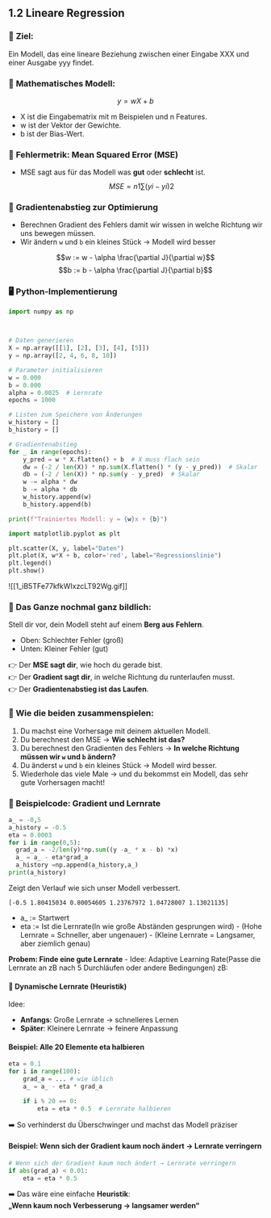 ## **1.2 Lineare Regression**

### 🎯 **Ziel:**

Ein Modell, das eine lineare Beziehung zwischen einer Eingabe XXX und einer Ausgabe yyy findet.

### 📝 **Mathematisches Modell:**

$$y=wX+b$$

- X ist die Eingabematrix mit m Beispielen und n Features.
- w ist der Vektor der Gewichte.
- b ist der Bias-Wert.

### 🔢 **Fehlermetrik: Mean Squared Error (MSE)**

- MSE sagt aus für das Modell was **gut** oder **schlecht** ist.
$$
MSE=n1​∑(y^​i​−yi​)2
$$

### 🔽 **Gradientenabstieg zur Optimierung**

- Berechnen Gradient des Fehlers damit wir wissen in welche Richtung wir uns bewegen müssen.
- Wir ändern `w` und `b` ein kleines Stück -> Modell wird besser

$$w := w - \alpha \frac{\partial J}{\partial w}$$
$$b := b - \alpha \frac{\partial J}{\partial b}$$

### 🖥️ **Python-Implementierung**

```python
import numpy as np

  

# Daten generieren
X = np.array([[1], [2], [3], [4], [5]])
y = np.array([2, 4, 6, 8, 10])

# Parameter initialisieren
w = 0.000
b = 0.000
alpha = 0.0025  # Lernrate
epochs = 1000

# Listen zum Speichern von Änderungen
w_history = []
b_history = []

# Gradientenabstieg
for _ in range(epochs):
    y_pred = w * X.flatten() + b  # X muss flach sein
    dw = (-2 / len(X)) * np.sum(X.flatten() * (y - y_pred))  # Skalar
    db = (-2 / len(X)) * np.sum(y - y_pred)  # Skalar
    w -= alpha * dw
    b -= alpha * db
    w_history.append(w)
    b_history.append(b)

print(f"Trainiertes Modell: y = {w}x + {b}")

import matplotlib.pyplot as plt

plt.scatter(X, y, label="Daten")
plt.plot(X, w*X + b, color='red', label="Regressionslinie")
plt.legend()
plt.show()
```

![[1_iB5TFe77kfkWIxzcLT92Wg.gif]]

### 🔁 Das Ganze nochmal ganz bildlich:

Stell dir vor, dein Modell steht auf einem **Berg aus Fehlern**.

- Oben: Schlechter Fehler (groß)
- Unten: Kleiner Fehler (gut)

👉 Der **MSE sagt dir**, wie hoch du gerade bist.  
👉 Der **Gradient sagt dir**, in welche Richtung du runterlaufen musst.  
👉 Der **Gradientenabstieg ist das Laufen**.


### 🧠 Wie die beiden zusammenspielen:

1. Du machst eine Vorhersage mit deinem aktuellen Modell.
2. Du berechnest den MSE → **Wie schlecht ist das?**
3. Du berechnest den Gradienten des Fehlers → **In welche Richtung müssen wir `w` und `b` ändern?**
4. Du änderst `w` und `b` ein kleines Stück → Modell wird besser.
5. Wiederhole das viele Male → und du bekommst ein Modell, das sehr gute Vorhersagen macht!

### 🔁 Beispielcode: Gradient und Lernrate


```Python
a_ = -0,5
a_history = -0.5
eta = 0.0003
for i in range(0,5):
  grad_a = -2/len(y)*np.sum((y -a_ * x - b) *x)
  a_ = a_ - eta*grad_a
  a_history =np.append(a_history,a_)
print(a_history)
```

Zeigt den Verlauf wie sich unser Modell verbessert.

`[-0.5 1.80415034 0.80054605 1.23767972 1.04728007 1.13021135]`

- a_ := Startwert
- eta := Ist die Lernrate(In wie große Abständen gesprungen wird)
		- (Hohe Lernrate = Schneller, aber ungenauer)
		- (Kleine Lernrate = Langsamer, aber ziemlich genau)

**Probem: Finde eine gute Lernrate**
	- Idee: Adaptive Learning Rate(Passe die Lernrate an zB nach 5 Durchläufen oder andere Bedingungen)
zB:
#### 🚀 Dynamische Lernrate (Heuristik)

Idee:
- **Anfangs**: Große Lernrate → schnelleres Lernen
- **Später**: Kleinere Lernrate → feinere Anpassung

#### Beispiel: Alle 20 Elemente eta halbieren
```Python
eta = 0.1
for i in range(100):
    grad_a = ... # wie üblich
    a_ = a_ - eta * grad_a

    if i % 20 == 0:
        eta = eta * 0.5  # Lernrate halbieren

```
➡️ So verhinderst du Überschwinger und machst das Modell präziser

#### Beispiel: Wenn sich der Gradient kaum noch ändert → Lernrate verringern
```Python
# Wenn sich der Gradient kaum noch ändert → Lernrate verringern
if abs(grad_a) < 0.01:
    eta = eta * 0.5
```
➡️ Das wäre eine einfache **Heuristik**:  
**„Wenn kaum noch Verbesserung → langsamer werden“**
